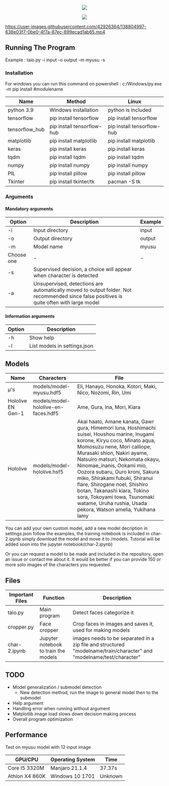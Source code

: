 <p align="center">
  <img src="https://files.catbox.moe/r9l8px.png" />
</p>

<p align="center">
  <img src="https://files.catbox.moe/oxq5q9.png" />
</p>

https://user-images.githubusercontent.com/42926364/138804997-638e03f7-0be0-4f7a-87ec-899ecad1ab65.mp4


## Running The Program

Example : taio.py -i input -o output -m myusu -s

### Installation

For windows you can run this command on powershell : c:/Windows/py.exe -m pip install #modulename

Name | Method | Linux
------------ | ------------- | -------------
python 3.9 | Windows installation | python is included
tensorflow | pip install tensorflow | pip install tensorflow
tensorflow_hub | pip install tensorflow-hub | pip install tensorflow-hub
matplotlib | pip install matplotlib | pip install matplotlib
keras | pip install keras | pip install keras
tqdm | pip install tqdm | pip install tqdm
numpy | pip install numpy | pip install numpy
PIL | pip install pillow | pip install pillow
Tkinter | pip install tkinter/tk | pacman -S tk

### Arguments

#### Mandatory arguments
Option | Description | Example
------------ | ------------- | ------------- 
-i | Input directory | input
-o | Output directory | output
-m | Model name | myusu
Choose one | - | -
-s | Supervised decision, a choice will appear when character is detected | 
-a | Unsupervised, detections are automatically moved to output folder. Not recommended since false positives is quite often with large model | 

#### Information arguments
Option | Description
------------ | -------------
-h | Show help
-l | List models in settings.json

## Models

Name | Characters | File
------------ | ------------- | ------------- 
μ's | models/model-myusu.hdf5 | Eli, Hanayo, Honoka, Kotori, Maki, Nico, Nozomi, Rin, Umi
Hololive EN Gen-1 | models/model-hololive-en-faces.hdf5 | Ame, Gura, Ina, Mori, Kiara
Hololive | models/model-hololive.hsf5 | Akai haato, Amane kanata, Gawr gura, Himemori luna, Hoshimachi suisei, Houshou marine, Inugami korone, Kiryu coco, Minato aqua, Momosuzu nene, Mori calliope, Murasaki shion, Nakiri ayame, Natsuiro matsuri, Nekomata okayu, Ninomae_inanis, Ookami mio, Oozora subaru, Ouro kroni, Sakura miko, Shirakami fubuki, Shiranui flare, Shirogane noel, Shishiro botan, Takanashi kiara, Tokino sora, Tokoyami towa, Tsunomaki watame, Uruha rushia, Usada pekora, Watson amelia, Yukihana lamy

You can add your own custom model, add a new model decription in settings.json follow the examples, the training notebook is included in  char-2.ipynb simply download the model and move it to /models. Tutorial will be added soon into the jupyter notebook(char-2.ipynb)

Or you can request a model to be made and included in the repository, open an issue or contact me about it. It would be better if you can provide 150 or more solo images of the characters you requested.

## Files

Important Files | Function | Description
------------ | ------------- | -------------
taio.py | Main program | Detect faces categorize it
cropper.py | Face cropper | Crop faces in images and saves it, used for making models
char-2.ipynb | Jupyter notebook to train the models | images needs to be separated in a zip file and structured "modelname/train/character" and "modelname/test/character"

## TODO
 - Model generalization / submodel detection
   - New detection method, run the image to general model then to the submodel
 - Help argument
 - Handling error when running without argument
 - Matplotlib image load slows down decision making process
 - Overall program optimization

## Performance

Test on myusu model with 12 input image

GPU/CPU | Operating System |  Time
------------ | ------------- | -------------
Core I5 3320M | Manjaro 21.1.4 | 37.37s
Athlon X4 860K | Windows 10 1701 | Unknown
